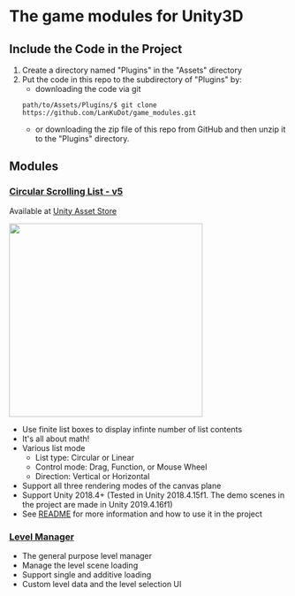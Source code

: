 # The game modules for Unity3D

## Include the Code in the Project

1. Create a directory named "Plugins" in the "Assets" directory
2. Put the code in this repo to the subdirectory of "Plugins" by:
    * downloading the code via git
    ```
    path/to/Assets/Plugins/$ git clone https://github.com/LanKuDot/game_modules.git
    ```
    * or downloading the zip file of this repo from GitHub and then unzip it to the "Plugins" directory.

## Modules

### [Circular Scrolling List - v5](CircularScrollingList/)

Available at [Unity Asset Store](https://u3d.as/2jZ9)

<img src="https://i.imgur.com/DCom1g9.gif" width=350px />

- Use finite list boxes to display infinte number of list contents
- It's all about math!
- Various list mode
  - List type: Circular or Linear
  - Control mode: Drag, Function, or Mouse Wheel
  - Direction: Vertical or Horizontal
- Support all three rendering modes of the canvas plane
- Support Unity 2018.4+ (Tested in Unity 2018.4.15f1. The demo scenes in the project are made in Unity 2019.4.16f1)
- See [README](CircularScrollingList/README.md) for more information and how to use it in the project

### [Level Manager](LevelManager/)

- The general purpose level manager
- Manage the level scene loading
- Support single and additive loading
- Custom level data and the level selection UI
